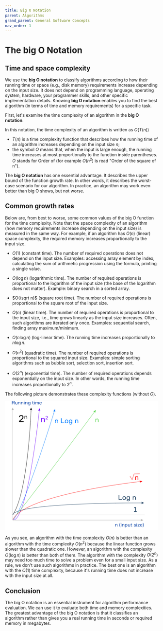 ```yaml
---
title: Big O Notation
parent: Algorithms
grand_parent: General Software Concepts
nav_order: 1
---
```


# The big O Notation

## Time and space complexity

We use the **big O notation** to classify algorithms according to how their running time or space (e.g., disk memory) requirements increase depending on the input size. It does not depend on programming language, operating system, hardware, your programmer skills, and other specific implementation details. Knowing **big O notation** enables you to find the best algorithm (in terms of time and memory requirements) for a specific task.

First, let's examine the time complexity of an algorithm in the **big O notation**.

In this notation, the time complexity of an algorithm is written as $O(T(n))$

- $T(n)$ is a time complexity function that describes how the running time of an algorithm increases depending on the input size $n$;
- the symbol $O$ means that, when the input is large enough, the running time increases at most proportionally to the function inside parentheses. $O$ stands for Order of (for example $O(n^2)$ is read "Order of the square of n").


The **big O notation** has one essential advantage. It describes the upper bound of the function growth rate. In other words, it describes the worst-case scenario for our algorithm. In practice, an algorithm may work even better than big O shows, but not worse.

## Common growth rates

Below are, from best to worse, some common values of the big O function for the time complexity. Note that the space complexity of an algorithm (how memory requirements increase depending on the input size) is measured in the same way. For example, if an algorithm has $O(n)$ (linear) space complexity, the required memory increases proportionally to the input size.

- $O(1)$ (constant time). The number of required operations does not depend on the input size. Examples: accessing array element by index, calculating the sum of arithmetic progression using the formula, printing a single value.

- $O(\log n)$ (logarithmic time). The number of required operations is proportional to the logarithm of the input size (the base of the logarithm does not matter). Example: binary search in a sorted array.
  
- $O(\sqrt n)$ (square root time). The number of required operations is proportional to the square root of the input size.
  
- $O(n)$ (linear time). The number of required operations is proportional to the input size, i.e., time grows linearly as the input size increases. Often, such algorithms are iterated only once. Examples: sequential search, finding array maximum/minimum.
  
- $O(n \log n)$ (log-linear time). The running time increases proportionally to $n \log n$.
  
- $O(n^2)$ (quadratic time). The number of required operations is proportional to the squared input size. Examples: simple sorting algorithms such as bubble sort, selection sort, insertion sort.
  
- $O(2^n)$ (exponential time). The number of required operations depends exponentially on the input size. In other words, the running time increases proportionally to $2^n$.


The following picture demonstrates these complexity functions (without $O$).

![img](../img/big_o.PNG)

As you see, an algorithm with the time complexity $O(n)$ is better than an algorithm with the time complexity $O(n^2)$ because the linear function grows slower than the quadratic one. However, an algorithm with the complexity $O(\log n)$ is better than both of them. The algorithm with the complexity $O(2^n)$ may need too much time to solve a problem even for a small input size. As a rule, we don't use such algorithms in practice. The best one is an algorithm with the $O(1)$ time complexity, because it's running time does not increase with the input size at all.

## Conclusion

The big O notation is an essential instrument for algorithm performance evaluation. We can use it to evaluate both time and memory complexities. The greatest advantage of the big O notation is that it classifies an algorithm rather than gives you a real running time in seconds or required memory in megabytes.